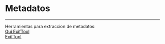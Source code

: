# Metadatos

<hr>

Herramientas para extraccion de metadatos: <br>
[Gui ExifTool](http://u88.n24.queensu.ca/~bogdan/exiftoolgui516.zip)<br>
[ExifTool]( https://www.sno.phy.queensu.ca/~phil/exiftool/ )


